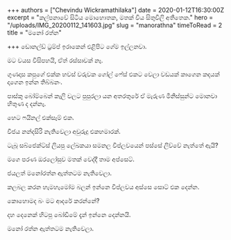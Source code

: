 +++
authors = ["Chevindu Wickramathilaka"]
date = 2020-01-12T16:30:00Z
excerpt = "කල්පනාවේ සිටිය මොහොතක, මතක් විය සිතුවිලි අතීතෙක."
hero = "/uploads/IMG_20200112_141603.jpg"
slug = "manorathna"
timeToRead = 2
title = "මනෝ රත්න"

+++
ඩොනල්ඩ් ට්‍රම්ප් ඉරාකෙන් එළිපිට ගේම ඉල්ලනවා.

මට වයස විසිපහයි, ඒත් රස්සාවක් නෑ.

ගුණදාස කපුගේ එක්ක හවස් වරුවක ගෝල් ෆේස් එකට වෙලා වඩයක් කාගෙන කදයක් දාගෙන ඉන්න තිබ්බනං.

පාස්කු බෝම්බෙන් කෑලි වලට පුපුරලා යන අතරතුරේ ඒ මැරුණ මිනිස්සුන්ට මොනවා හිතුණ ද දන්නෑ.

හෙට ෆයිනල් එක්සෑම් එක.

විජය නන්දසිරි නැතිවෙලා අවුරුදු එකහමාරක්.

ටැබූ සබ්ජෙක්ට්ස් ලියපු ලේඛකයා සමනල විප්ලවයෙන් පස්සේ ලිව්වේ නැත්තේ ඇයි?

මගෙ පරණ ඔරලෝසුව මතක් වෙද්දී තාම අප්සෙට්.

ජයලත් මනෝරත්න ඇත්තටම නැතිවෙලා.

කලබල කරන හැමහැමෝම බලන් ඉන්නෙ විප්ලවය අස්සෙ සොට් එක දෙන්න.

කොහොමද බං මට ආදරේ කරන්නේ?

දහ දෙනෙක් හිටපු බෝඩිමේ දැන් ඉන්නෙ දෙන්නයි.

මනෝ රත්න ඇත්තටම නැතිවෙලා.